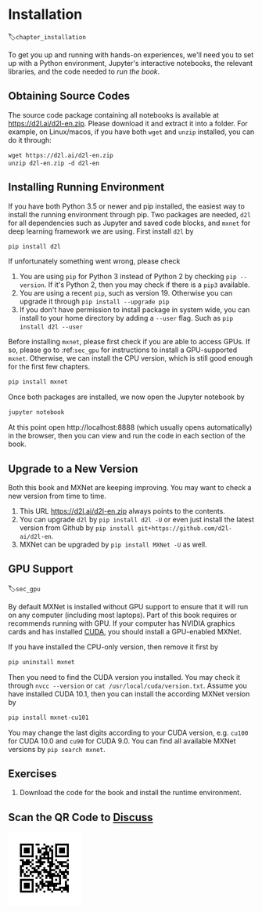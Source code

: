 # Installation
:label:`chapter_installation`

To get you up and running with hands-on experiences, we'll need you to set up with a Python environment, Jupyter's interactive notebooks, the relevant libraries, and the code needed to *run the book*.

## Obtaining Source Codes

The source code package containing all notebooks is available at https://d2l.ai/d2l-en.zip. Please download it and extract it into a folder. For example, on Linux/macos, if you have both `wget` and `unzip` installed, you can do it through:  

```
wget https://d2l.ai/d2l-en.zip
unzip d2l-en.zip -d d2l-en
```

## Installing Running Environment

If you have both Python 3.5 or newer and pip installed, the easiest way to install the running environment through pip. Two packages are needed, `d2l` for all dependencies such as Jupyter and saved code blocks, and `mxnet` for deep learning framework we are using. First install `d2l` by

```bash
pip install d2l
```

If unfortunately something went wrong, please check

1. You are using `pip` for Python 3 instead of Python 2 by checking `pip --version`. If it's Python 2, then you may check if there is a `pip3` available.
2. You are using a recent `pip`, such as version 19. Otherwise you can upgrade it through `pip install --upgrade pip`
3. If you don't have permission to install package in system wide, you can install to your home directory by adding a `--user` flag. Such as `pip install d2l --user`

Before installing `mxnet`, please first check if you are able to access GPUs. If so, please go to :ref:`sec_gpu` for instructions to install a GPU-supported `mxnet`. Otherwise, we can install the CPU version, which is still good enough for the first few chapters.  

```bash
pip install mxnet
```

Once both packages are installed, we now open the Jupyter notebook by

```bash
jupyter notebook
```

At this point open http://localhost:8888 (which usually opens automatically) in the browser, then you can view and run the code in each section of the book.

## Upgrade to a New Version

Both this book and MXNet are keeping improving. You may want to check a new version from time to time. 

1. This URL  https://d2l.ai/d2l-en.zip always points to the contents. 
2. You can upgrade `d2l` by `pip install d2l -U` or even just install the latest version from Github by `pip install git+https://github.com/d2l-ai/d2l-en`.  
3. MXNet can be upgraded by `pip install MXNet -U` as well. 

## GPU Support

:label:`sec_gpu`

By default MXNet is installed without GPU support to ensure that it will run on any computer (including most laptops). Part of this book requires or recommends running with GPU. If your computer has NVIDIA graphics cards and has installed [CUDA](https://developer.nvidia.com/cuda-downloads), you should install a GPU-enabled MXNet. 

If you have installed the CPU-only version, then remove it first by

```bash
pip uninstall mxnet
```

Then you need to find the CUDA version you installed. You may check it through `nvcc --version` or `cat /usr/local/cuda/version.txt`. Assume you have installed CUDA 10.1, then you can install the according MXNet version by 

```bash
pip install mxnet-cu101
```

You may change the last digits according to your CUDA version, e.g. `cu100` for CUDA 10.0 and `cu90` for CUDA 9.0. You can find all available MXNet versions by `pip search mxnet`. 

## Exercises

1. Download the code for the book and install the runtime environment.


## Scan the QR Code to [Discuss](https://discuss.mxnet.io/t/2315)

![](../img/qr_install.svg)
